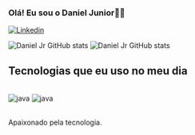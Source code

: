 
### Olá! Eu sou o Daniel Junior👋🏾

[![Linkedin](https://img.shields.io/badge/LinkedIn-0077B5?style=for-the-badge&logo=linkedin&logoColor=white)](www.linkedin.com/in/daniel-junior-991a9421b)

![Daniel Jr GitHub stats](https://github-readme-stats.vercel.app/api?username=danieljr021&show_icons=true&theme=dracula)
![Daniel Jr GitHub stats](https://github-readme-stats.vercel.app/api/top-langs/?username=danieljr021&theme=blue-green)

## Tecnologias que eu uso no meu dia
<div style="display: inline_block"><br/>
 <img align="" alt="java" src="https://img.shields.io/badge/Java-ED8B00?style=for-the-badge&logo=openjdk&logoColor=white"/>
  <img align="" alt="java" src="https://img.shields.io/badge/Python-3776AB?style=for-the-badge&logo=python&logoColor=white"/>
<div><br/>

Apaixonado pela tecnologia.
